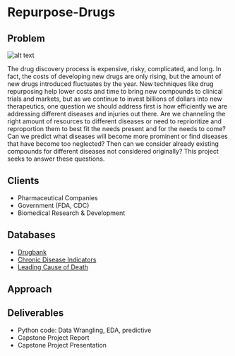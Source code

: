 # Repurpose-Drugs

## Problem
![alt text](https://pulse.embs.org/wp-content/uploads/sites/7/2017/05/keshava02-2678638.jpg)

The drug discovery process is expensive, risky, complicated, and long. In fact, the costs of developing new drugs are only rising, but the amount of new drugs introduced fluctuates by the year. New techniques like drug repurposing help lower costs and time to bring new compounds to clinical trials and markets, but as we continue to invest billions of dollars into new therapeutics, one question we should address first is how efficiently we are addressing different diseases and injuries out there. Are we channeling the right amount of resources to different diseases or need to reprioritize and reproportion them to best fit the needs present and for the needs to come? Can we predict what diseases will become more prominent or find diseases that have become too neglected? Then can we consider already existing compounds for different diseases not considered originally? This project seeks to answer these questions.

## Clients
* Pharmaceutical Companies
* Government (FDA, CDC)
* Biomedical Research & Development

## Databases
* [Drugbank](https://www.drugbank.ca/)
* [Chronic Disease Indicators](https://catalog.data.gov/dataset/u-s-chronic-disease-indicators-cdi-e50c9)
* [Leading Cause of Death](https://catalog.data.gov/dataset/age-adjusted-death-rates-for-the-top-10-leading-causes-of-death-united-states-2013)

## Approach

## Deliverables
* Python code: Data Wrangling, EDA, predictive 
* Capstone Project Report
* Capstone Project Presentation
